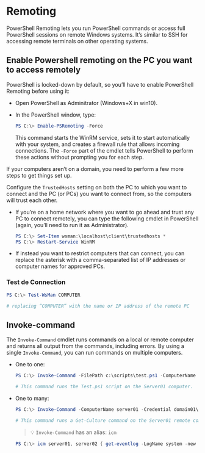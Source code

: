 # Remoting

PowerShell Remoting lets you run PowerShell commands or access full PowerShell sessions on remote Windows systems. It’s similar to SSH for accessing remote terminals on other operating systems.

## Enable Powershell remoting on the PC you want to access remotely

PowerShell is locked-down by default, so you’ll have to enable PowerShell Remoting before using it:

- Open PowerShell as Adminitrator (Windows+X in win10).
- In the PowerShell window, type:

    ```powershell
    PS C:\> Enable-PSRemoting -Force
    ```

    This command starts the WinRM service, sets it to start automatically with your system, and creates a firewall rule that allows incoming connections. The `-Force` part of the cmdlet tells PowerShell to perform these actions without prompting you for each step.

If your computers aren’t on a domain, you need to perform a few more steps to get things set up.

Configure the `TrustedHosts` setting on both the PC to which you want to connect and the PC (or PCs) you want to connect from, so the computers will trust each other.

- If you’re on a home network where you want to go ahead and trust any PC to connect remotely, you can type the following cmdlet in PowerShell (again, you’ll need to run it as Administrator).

    ```powershell
    PS C:\> Set-Item wsman:\localhost\client\trustedhosts *
    PS C:\> Restart-Service WinRM
    ```

- If instead you want to restrict computers that can connect, you can replace the asterisk with a comma-separated list of IP addresses or computer names for approved PCs.

### Test de Connection

```powershell
PS C:\> Test-WsMan COMPUTER

# replacing “COMPUTER” with the name or IP address of the remote PC
```

## Invoke-command

The `Invoke-Command` cmdlet runs commands on a local or remote computer and returns all output from the commands, including errors. By using a single `Invoke-Command`, you can run commands on multiple computers.

- One to one:

    ```powershell
    PS C:\> Invoke-Command -FilePath c:\scripts\test.ps1 -ComputerName Server01

    # This command runs the Test.ps1 script on the Server01 computer.
    ```

- One to many:

    ```powershell
    PS C:\> Invoke-Command -ComputerName server01 -Credential domain01\user01 -ScriptBlock {Get-Culture}

    # This command runs a Get-Culture command on the Server01 remote computer.
    ```

    >💡 `Invoke-Command` has an alias: `icm`

    ```powershell
    PS C:\> icm server01, server02 { get-eventlog -LogName system -new 3}
    ```
